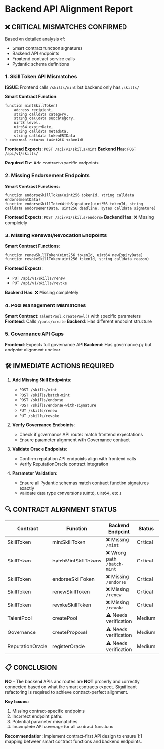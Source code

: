 # Backend API Alignment Report

## ❌ CRITICAL MISMATCHES CONFIRMED

Based on detailed analysis of:

- Smart contract function signatures
- Backend API endpoints
- Frontend contract service calls
- Pydantic schema definitions

### 1. **Skill Token API Mismatches**

**ISSUE**: Frontend calls `/skills/mint` but backend only has `/skills/`

**Smart Contract Function**:

```solidity
function mintSkillToken(
    address recipient,
    string calldata category,
    string calldata subcategory,
    uint8 level,
    uint64 expiryDate,
    string calldata metadata,
    string calldata tokenURIData
) external returns (uint256 tokenId)
```

**Frontend Expects**: `POST /api/v1/skills/mint`
**Backend Has**: `POST /api/v1/skills/`

**Required Fix**: Add contract-specific endpoints

### 2. **Missing Endorsement Endpoints**

**Smart Contract Functions**:

```solidity
function endorseSkillToken(uint256 tokenId, string calldata endorsementData)
function endorseSkillTokenWithSignature(uint256 tokenId, string calldata endorsementData, uint256 deadline, bytes calldata signature)
```

**Frontend Expects**: `POST /api/v1/skills/endorse`
**Backend Has**: ❌ Missing completely

### 3. **Missing Renewal/Revocation Endpoints**

**Smart Contract Functions**:

```solidity
function renewSkillToken(uint256 tokenId, uint64 newExpiryDate)
function revokeSkillToken(uint256 tokenId, string calldata reason)
```

**Frontend Expects**:

- `PUT /api/v1/skills/renew`
- `PUT /api/v1/skills/revoke`

**Backend Has**: ❌ Missing completely

### 4. **Pool Management Mismatches**

**Smart Contract**: `TalentPool.createPool()` with specific parameters
**Frontend**: Calls `/pools/create`
**Backend**: Has different endpoint structure

### 5. **Governance API Gaps**

**Frontend**: Expects full governance API
**Backend**: Has governance.py but endpoint alignment unclear

## 🛠️ **IMMEDIATE ACTIONS REQUIRED**

1. **Add Missing Skill Endpoints**:

   - `POST /skills/mint`
   - `POST /skills/batch-mint`
   - `POST /skills/endorse`
   - `POST /skills/endorse-with-signature`
   - `PUT /skills/renew`
   - `PUT /skills/revoke`

2. **Verify Governance Endpoints**:

   - Check if governance API routes match frontend expectations
   - Ensure parameter alignment with Governance contract

3. **Validate Oracle Endpoints**:

   - Confirm reputation API endpoints align with frontend calls
   - Verify ReputationOracle contract integration

4. **Parameter Validation**:
   - Ensure all Pydantic schemas match contract function signatures exactly
   - Validate data type conversions (uint8, uint64, etc.)

## 🔍 **CONTRACT ALIGNMENT STATUS**

| Contract         | Function             | Backend Endpoint            | Status   | Priority |
| ---------------- | -------------------- | --------------------------- | -------- | -------- |
| SkillToken       | mintSkillToken       | ❌ Missing `/mint`          | Critical | High     |
| SkillToken       | batchMintSkillTokens | ❌ Wrong path `/batch-mint` | Critical | High     |
| SkillToken       | endorseSkillToken    | ❌ Missing `/endorse`       | Critical | High     |
| SkillToken       | renewSkillToken      | ❌ Missing `/renew`         | Critical | High     |
| SkillToken       | revokeSkillToken     | ❌ Missing `/revoke`        | Critical | High     |
| TalentPool       | createPool           | ⚠️ Needs verification       | Medium   | Medium   |
| Governance       | createProposal       | ⚠️ Needs verification       | Medium   | Medium   |
| ReputationOracle | registerOracle       | ⚠️ Needs verification       | Medium   | Medium   |

## 📋 **CONCLUSION**

**NO** - The backend APIs and routes are **NOT** properly and correctly connected based on what the smart contracts expect. Significant refactoring is required to achieve contract-perfect alignment.

**Key Issues**:

1. Missing contract-specific endpoints
2. Incorrect endpoint paths
3. Potential parameter mismatches
4. Incomplete API coverage for all contract functions

**Recommendation**: Implement contract-first API design to ensure 1:1 mapping between smart contract functions and backend endpoints.
